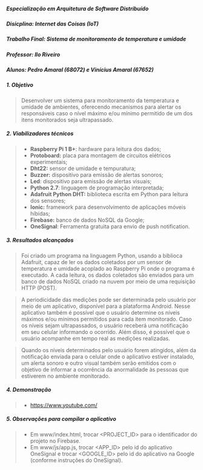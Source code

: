##### Especialização em Arquitetura de Software Distribuído
##### Disicplina: Internet das Coisas (IoT)
##### Trabalho Final: Sistema de monitoramento de temperatura e umidade
##### Professor: Ilo Riveiro
##### Alunos: Pedro Amaral (68072) e Vinícius Amaral (67652)

##### 1. Objetivo
> Desenvolver um sistema para monitoramento da temperatura e umidade de ambientes, oferecendo mecanismos para alertar os responsáveis caso o nível máximo e/ou mínimo permitido de um dos itens monitorados seja ultrapassado.

##### 2. Viabilizadores técnicos
>* **Raspberry Pi 1 B+**: hardware para leitura dos dados;
>* **Protoboard:** placa para montagem de circuitos elétricos experimentais;
>* **Dht22:** sensor de umidade e tempuratura;
>* **Buzzer:** dispositivo para emissão de alertas sonoros;
>* **Led**: dispositivo para emissão de alertas visuais;
>* **Python 2.7**: linguagem de programação interpretada;
>* **Adafruit Python DHT:** biblioteca escrita em Python para leitura dos sensores;
>* **Ionic:** framework para desenvolvimento de aplicações móveis híbidas;
>* **Firebase:** banco de dados NoSQL da Google;
>* **OneSignal**: Ferramenta gratuita para envio de push notification.

##### 3. Resultados alcançados
> Foi criado um programa na linguagem Python, usando a biblioca Adafruit, capaz de ler os dados coletados por um sensor de temperatura e umidade acoplado ao Raspberry Pi onde o programa é executado. A cada leitura, os dados coletados são enviados para um banco de dados NoSQL criado na nuvem por meio de uma requisição HTTP (POST). 

> A periodicidade das medições pode ser determinada pelo usuário por meio de um aplicativo, disponível para a plataforma Android. Nesse aplicativo também é possível que o usuário determine os níveis máximos e/ou mínimos permitidos para cada item monitorado. Caso os níveis sejam ultrapassados, o usuário receberá uma notificação em seu celular informando o ocorrido. Além disso, é possível que o usuário acompanhe em tempo real as medições realizadas.

> Quando os níveis determinados pelo usuário forem atingidos, além da notificação enviada para o celular onde o aplicativo estiver instalado, um alerta sonoro e outro visual também serão emitidos com o objetivo de informar a ocorrência da anormalidade às pessoas que estiverem no ambiente monitorado.

##### 4. Demonstração
>* https://www.youtube.com/

##### 5. Observações para compilar o aplicativo
>* Em www/index.html, trocar <PROJECT_ID>  para o identificador do projeto no Firebase.
>* Em www/js/app.js, trocar <APP_ID> pelo id do aplicativo OneSignal e trocar <GOOGLE_ID> pelo id do aplicativo na Google (conforme instruções do OneSignal).
